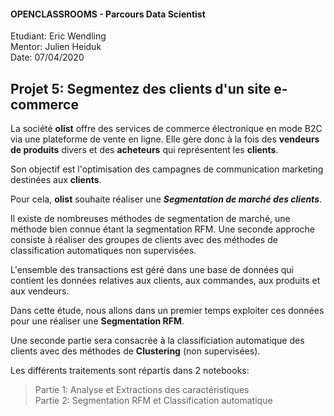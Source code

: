 #### OPENCLASSROOMS - Parcours Data Scientist
Etudiant: Eric Wendling  
Mentor: Julien Heiduk  
Date: 07/04/2020

## Projet 5: Segmentez des clients d'un site e-commerce

La société **olist** offre des services de commerce électronique en mode B2C via une plateforme de vente en ligne.
Elle gère donc à la fois des **vendeurs de produits** divers et des **acheteurs** qui représentent les **clients**.

Son objectif est l'optimisation des campagnes de communication marketing destinées aux **clients**.

Pour cela, **olist** souhaite réaliser une ***Segmentation de marché des clients***.

Il existe de nombreuses méthodes de segmentation de marché, une méthode bien connue étant la segmentation RFM.
Une seconde approche consiste à réaliser des groupes de clients avec des méthodes de classification automatiques non supervisées.

L'ensemble des transactions est géré dans une base de données qui contient les données relatives aux clients, aux commandes, aux produits et aux vendeurs.

Dans cette étude, nous allons dans un premier temps exploiter ces données pour une réaliser une **Segmentation RFM**.

Une seconde partie sera consacrée à la classificiation automatique des clients avec des méthodes de **Clustering** (non supervisées).

Les différents traitements sont répartis dans 2 notebooks:

>Partie 1: Analyse et Extractions des caractéristiques  
>Partie 2: Segmentation RFM et Classification automatique